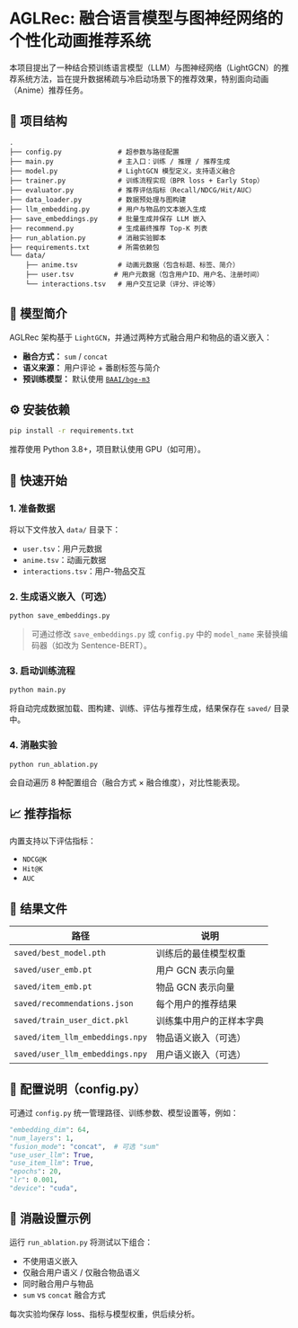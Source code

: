 # AGLRec: 融合语言模型与图神经网络的个性化动画推荐系统

本项目提出了一种结合预训练语言模型（LLM）与图神经网络（LightGCN）的推荐系统方法，旨在提升数据稀疏与冷启动场景下的推荐效果，特别面向动画（Anime）推荐任务。

## 📌 项目结构

```
.
├── config.py              # 超参数与路径配置
├── main.py                # 主入口：训练 / 推理 / 推荐生成
├── model.py               # LightGCN 模型定义，支持语义融合
├── trainer.py             # 训练流程实现（BPR loss + Early Stop）
├── evaluator.py           # 推荐评估指标（Recall/NDCG/Hit/AUC）
├── data_loader.py         # 数据预处理与图构建
├── llm_embedding.py       # 用户与物品的文本嵌入生成
├── save_embeddings.py     # 批量生成并保存 LLM 嵌入
├── recommend.py           # 生成最终推荐 Top-K 列表
├── run_ablation.py        # 消融实验脚本
├── requirements.txt       # 所需依赖包
└── data/
    ├── anime.tsv          # 动画元数据（包含标题、标签、简介）
    ├── user.tsv          # 用户元数据（包含用户ID、用户名、注册时间）
    └── interactions.tsv   # 用户交互记录（评分、评论等）
```

## 🧠 模型简介

AGLRec 架构基于 `LightGCN`，并通过两种方式融合用户和物品的语义嵌入：

- **融合方式：** `sum` / `concat`
- **语义来源：** 用户评论 + 番剧标签与简介
- **预训练模型：** 默认使用 [`BAAI/bge-m3`](https://huggingface.co/BAAI/bge-m3)

## ⚙️ 安装依赖

```bash
pip install -r requirements.txt
```

推荐使用 Python 3.8+，项目默认使用 GPU（如可用）。

## 🚀 快速开始

### 1. 准备数据

将以下文件放入 `data/` 目录下：

- `user.tsv`：用户元数据
- `anime.tsv`：动画元数据
- `interactions.tsv`：用户-物品交互
  
### 2. 生成语义嵌入（可选）

```bash
python save_embeddings.py
```

> 可通过修改 `save_embeddings.py` 或 `config.py` 中的 `model_name` 来替换编码器（如改为 Sentence-BERT）。

### 3. 启动训练流程

```bash
python main.py
```

将自动完成数据加载、图构建、训练、评估与推荐生成，结果保存在 `saved/` 目录中。

### 4. 消融实验

```bash
python run_ablation.py
```

会自动遍历 8 种配置组合（融合方式 × 融合维度），对比性能表现。

## 📈 推荐指标

内置支持以下评估指标：

- `NDCG@K`
- `Hit@K`
- `AUC`

## 📁 结果文件

| 路径 | 说明 |
|------|------|
| `saved/best_model.pth`         | 训练后的最佳模型权重 |
| `saved/user_emb.pt`            | 用户 GCN 表示向量 |
| `saved/item_emb.pt`            | 物品 GCN 表示向量 |
| `saved/recommendations.json`   | 每个用户的推荐结果 |
| `saved/train_user_dict.pkl`    | 训练集中用户的正样本字典 |
| `saved/item_llm_embeddings.npy`| 物品语义嵌入（可选） |
| `saved/user_llm_embeddings.npy`| 用户语义嵌入（可选） |

## 📌 配置说明（config.py）

可通过 `config.py` 统一管理路径、训练参数、模型设置等，例如：

```python
"embedding_dim": 64,
"num_layers": 1,
"fusion_mode": "concat",  # 可选 "sum"
"use_user_llm": True,
"use_item_llm": True,
"epochs": 20,
"lr": 0.001,
"device": "cuda",
```

## 🧪 消融设置示例

运行 `run_ablation.py` 将测试以下组合：

- 不使用语义嵌入
- 仅融合用户语义 / 仅融合物品语义
- 同时融合用户与物品
- `sum` vs `concat` 融合方式

每次实验均保存 loss、指标与模型权重，供后续分析。

